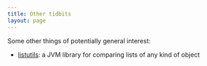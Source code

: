 ```yaml
---
title: Other tidbits
layout: page
---
```


Some other things of potentially general interest:

- [listutils](../listutils): a JVM library for comparing lists of any kind of object

